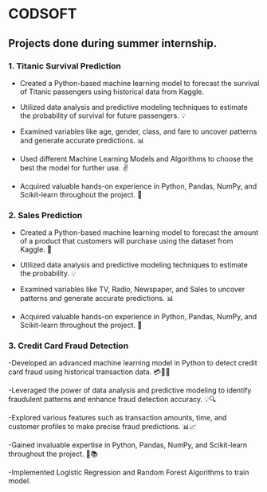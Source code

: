# CODSOFT
## Projects done during summer internship.

### 1. Titanic Survival Prediction

- Created a Python-based machine learning model to forecast the survival of Titanic passengers using historical data from Kaggle. 

- Utilized data analysis and predictive modeling techniques to estimate the probability of survival for future passengers. 💡

- Examined variables like age, gender, class, and fare to uncover patterns and generate accurate predictions. 📊

- Used different Machine Learning Models and Algorithms to choose the best the model for further use. ✌️

- Acquired valuable hands-on experience in Python, Pandas, NumPy, and Scikit-learn throughout the project. 🐍

### 2. Sales Prediction

- Created a Python-based machine learning model to forecast the amount of a product that customers will purchase using the dataset from Kaggle. 🚢

- Utilized data analysis and predictive modeling techniques to estimate the probability. 💡

- Examined variables like TV, Radio, Newspaper, and Sales to uncover patterns and generate accurate predictions. 📊

- Acquired valuable hands-on experience in Python, Pandas, NumPy, and Scikit-learn throughout the project. 🐍

### 3. Credit Card Fraud Detection

-Developed an advanced machine learning model in Python to detect credit card fraud using historical transaction data. 💳🕵️‍♀️

-Leveraged the power of data analysis and predictive modeling to identify fraudulent patterns and enhance fraud detection accuracy. 💡🔍

-Explored various features such as transaction amounts, time, and customer profiles to make precise fraud predictions. 📊📈

-Gained invaluable expertise in Python, Pandas, NumPy, and Scikit-learn throughout the project. 🐍📚

-Implemented Logistic Regression and Random Forest Algorithms to train model.
